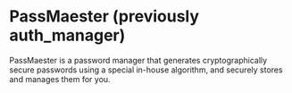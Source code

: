 # PassMaester (previously auth_manager)
PassMaester is a password manager that generates cryptographically secure passwords using a special in-house algorithm, and securely stores and manages them for you.
